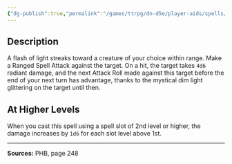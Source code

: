 ```yaml
---
{"dg-publish":true,"permalink":"/games/ttrpg/dn-d5e/player-aids/spells/level-1/guiding-bolt/","tags":["TTRPG/DND/5e","verbal","somatic"]}
---
```



## Description
A flash of light streaks toward a creature of your choice within range.
Make a Ranged Spell Attack against the target.
On a hit, the target takes `4d6` radiant damage, and the next Attack Roll made against this target before the end of your next turn has advantage, thanks to the mystical dim light glittering on the target until then.

## At Higher Levels
When you cast this spell using a spell slot of 2nd level or higher, the damage increases by `1d6` for each slot level above 1st.

---

**Sources:** PHB, page 248
